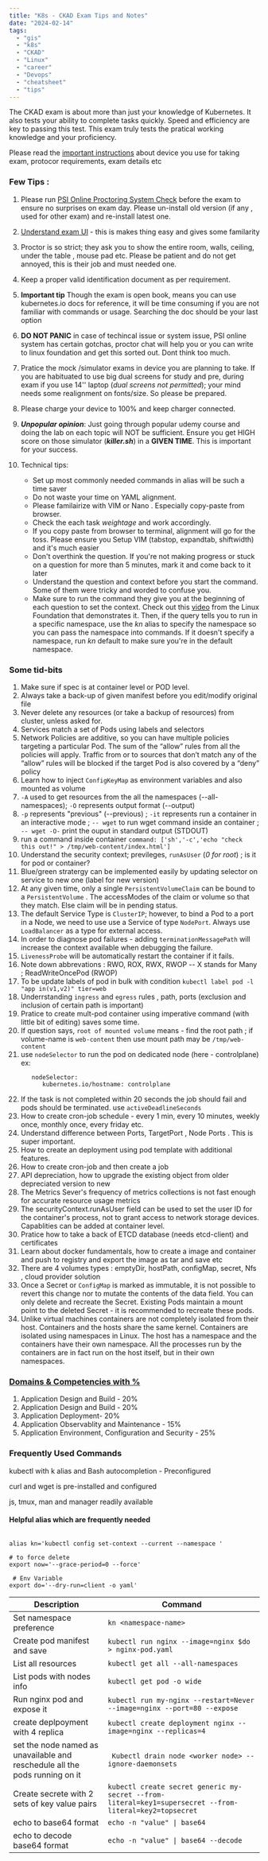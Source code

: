 ```yaml
---
title: "K8s - CKAD Exam Tips and Notes"
date: "2024-02-14" 
tags:
  - "gis"
  - "k8s"
  - "CKAD"
  - "Linux"
  - "career"
  - "Devops"
  - "cheatsheet"
  - "tips"
---
```


The CKAD exam is about more than just your knowledge of Kubernetes. It also tests your ability to complete tasks quickly. Speed ​​and efficiency are key to passing this test. This exam truly tests the pratical working knowledge and your proficiency.

Please read the [important instructions](https://docs.linuxfoundation.org/tc-docs/certification/tips-cka-and-ckad) about device you use for taking exam, protocor requirements, exam details etc 

### Few Tips :

1. Please run [PSI Online Proctoring System Check](https://syscheck.bridge.psiexams.com/) before the exam to ensure no surprises on exam day. Please un-install old version (if any , used for other exam) and re-install latest one.

2. [Understand exam UI](https://2145393087-files.gitbook.io/~/files/v0/b/gitbook-x-prod.appspot.com/o/spaces%2F-M5QaeeC1mG9VndIpgJe%2Fuploads%2F13joD9D4ULTjRYNMP1eY%2FLF%20Remote%20Desktop%20070722d.png?alt=media&token=3784c329-768e-475c-b852-88ef98c899ce) - this is makes thing easy and gives some familarity 

3. Proctor is so strict; they ask you to show the entire room, walls, ceiling, under the table , mouse pad etc. Please be patient and do not get annoyed, this is their job and must needed one.

4. Keep a proper valid identification document  as per requirement. 

5.  **Important tip** Though the exam is open book, means you can use kubernetes.io docs for reference, it will be time consuming if you are not familiar with commands or usage. Searching the doc should be your last option 

6. **DO NOT PANIC** in case of techincal issue or system issue, PSI online system has certain gotchas, proctor chat will help you or you can write to linux foundation and get this sorted out. Dont think too much. 

7. Pratice the mock /simulator exams in device you are planning to take. If you are habituated to use big dual screens for study and pre, during exam if you use 14'' laptop (*dual screens not permitted*); your mind needs some realignment on fonts/size. So please be prepared.

8. Please charge your device to 100% and keep charger connected. 

9. ***Unpopular opinion***: Just going through popular udemy course and doing the lab on each topic will NOT be sufficient. Ensure you get HIGH score on those simulator (***killer.sh***) in a **GIVEN TIME**. This is important for your success.


10. Technical tips:
    - Set up most commonly needed commands in alias will be such a time saver
    - Do not waste your time on YAML alignment.
    - Please familairize with VIM or Nano . Especially copy-paste from browser.
    - Check the each task *weightage* and work accordingly.
    - If you copy paste from browser to terminal, alignment will go for the toss. Please ensure you Setup VIM (tabstop, expandtab, shiftwidth) and it's much easier
    -  Don't overthink the question. If you're not making progress or stuck on a question for more than 5 minutes, mark it and come back to it later
    - Understand the question and context before you start the command. Some of them were tricky and worded to confuse you.
    - Make sure to run the command they give you at the beginning of each question to set the context. Check out this [video](https://www.youtube.com/watch?v=9UqkWcdy140) from the Linux Foundation that demonstrates it. Then, if the query tells you to run in a specific namespace, use the *kn* alias to specify the namespace so you can pass the namespace into commands. If it doesn't specify a namespace, run *kn* default to make sure you're in the default namespace.
    
### Some tid-bits  

1. Make sure if spec is at container level or POD level. 
1. Always take a back-up of given manifest before you edit/modify original file
1. Never delete any resources (or take a backup of resources) from cluster, unless asked for. 
1. Services match a set of Pods using labels and selectors
1. Network Policies are additive, so you can have multiple policies targeting a particular Pod. The sum of the “allow” rules from all the policies will apply. Traffic from or to sources that don’t match any of the “allow” rules will be blocked if the target Pod is also covered by a “deny” policy
1. Learn how to inject `ConfigKeyMap` as environment variables and also mounted as volume
1.  `-A` used to get resources from the all the namespaces (--all-namespaces); `-O` represents output format (--output)
1. `-p` represents "previous" (--previous) ;  `-it` represents run a container in an interactive mode ; `-- wget` to run wget command inside an container ; ` -- wget -O- ` print the ouput in standard output (STDOUT)
1.  run a command inside container `command: ['sh','-c','echo "check this out!" > /tmp/web-content/index.html']`
1. Understand the security context; previleges, `runAsUser` (*0 for root*) ; is it for pod or container?
1. Blue/green stratergy can be implemented easily by updating selector on service to new one (label for new version)
1. At any given time, only a single `PersistentVolumeClaim` can be bound to a `PersistentVolume` . The accessModes of the claim or volume so that they match. Else claim will be in pending status.
1. The default Service Type is `ClusterIP`; however, to bind a Pod to a port in a Node, we need to use use a Service of type `NodePort`. Always use `LoadBalancer` as a type for external access.
1. In order to diagnose pod failures - adding `terminationMessagePath` will increase the context available when debugging the failure.
1. `LivenessProbe` will be automatically restart the container if it fails.
1. Note down abbrevations : RWO, ROX, RWX, RWOP -- X stands for Many ; ReadWriteOncePod (RWOP)
1. To be update labels of pod in bulk with condition `kubectl label pod -l "app in(v1,v2)" tier=web` 
1. Underrstanding `ingress` and `egress` rules , path, ports (exclusion and inclusion of certain path is important)
1. Pratice to create mult-pod container using imperative command (with little bit of editing) saves some time.
1. If question says, `root of mounted volume` means - find the root path ; if volume-name is `web-content` then use mount path may be `/tmp/web-content` 
1. use `nodeSelector` to run the pod on dedicated node (here - controlplane) ex: 
     ```
        nodeSelector:
           kubernetes.io/hostname: controlplane
     ```
1. If the task is not completed within 20 seconds the job should fail and pods should be terminated. use `activeDeadlineSeconds`
1. How to create cron-job schedule - every 1 min, every 10 minutes, weekly once, monthly once, every friday etc.
1. Understand difference between Ports, TargetPort , Node Ports . This is super important.
1. How to create an deployment using pod template with additional features.
1. How to create cron-job and then create a job
1. API depreciation, how to upgrade the existing object from older depreciated version to new 
1. The Metrics Sever's frequency of metrics collections is not fast enough for accurate resource usage metrics
1. The securityContext.runAsUser field can be used to set the user ID for the container's process, not to grant access to network storage devices. Capablities can be added at container level. 
1. Pratice how to take a back of ETCD database (needs etcd-client) and certificates
1. Learn about docker fundamentals, how to create a image and container and push to registry and export the image as tar and save etc
1. There are 4 volumes types :  emptyDir, hostPath, configMap, secret, Nfs , cloud provider solution
1. Once a Secret or `ConfigMap` is marked as immutable, it is not possible to revert this change nor to mutate the contents of the data field. You can only delete and recreate the Secret. Existing Pods maintain a mount point to the deleted Secret - it is recommended to recreate these pods.
1. Unlike virtual machines containers are not completely isolated
from their host. Containers and the hosts share the same kernel. Containers are
isolated using namespaces in Linux. The host has a namespace and the containers
have their own namespace. All the processes run by the containers are in fact run on
the host itself, but in their own namespaces.
### [Domains & Competencies with %](https://training.linuxfoundation.org/certification/certified-kubernetes-application-developer-ckad/) 

1. Application Design and Build - 20%
2. Application Design and Build - 20%
3. Application Deployment- 20%
4. Application Observablity and Maintenance - 15%
5. Application Environment, Configuration and Security - 25%

### Frequently Used Commands

kubectl with k alias and Bash autocompletion - Preconfigured 

curl and wget is pre-installed and configured 

js, tmux, man and manager readily available 

####  Helpful alias which are frequently needed 

```shell script
 
alias kn='kubectl config set-context --current --namespace '

# to force delete 
export now='--grace-period=0 --force'  
    
 # Env Variable
export do='--dry-run=client -o yaml'
```



| Description | Command |
| --- | --- |    
| Set namespace preference             | `kn <namespace-name>`    
| Create pod manifest and save         | `kubectl run nginx --image=nginx $do > nginx-pod.yaml` 
| List all resources                      | `kubectl get all --all-namespaces`  
| List pods with nodes info            | `kubectl get pod -o wide`              
| Run nginx pod and expose it          | `kubectl run my-nginx --restart=Never --image=nginx --port=80 --expose`                   
| create deplpoyment with 4 replica    | `kubectl create deployment nginx --image=nginx --replicas=4` 
| set the node named <worker node> as unavailable and reschedule all the pods running on it | ` Kubectl drain node <worker node> --ignore-daemonsets` 
|Create secrete with 2 sets of key value pairs | `kubectl create secret generic my-secret --from-literal=key1=supersecret --from-literal=key2=topsecret`
| echo to base64 format | `echo -n "value" \| base64 `
| echo to decode base64 format | `echo -n "value" \| base64 --decode `
                            
                     


